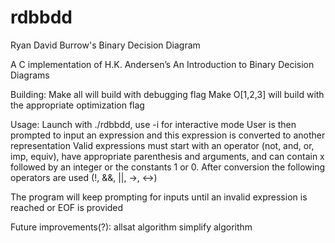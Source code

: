 # rdbbdd
Ryan David Burrow's Binary Decision Diagram

A C implementation of H.K. Andersen’s An Introduction to Binary Decision Diagrams 

Building:
Make all will build with debugging flag
Make O[1,2,3] will build with the appropriate optimization flag

Usage:
Launch with ./rdbbdd, use -i for interactive mode
User is then prompted to input an expression and this expression is converted to another representation
Valid expressions must start with an operator (not, and, or, imp, equiv), have appropriate parenthesis and arguments, and can contain x followed by an integer or the constants 1 or 0.
After conversion the following operators are used (!, &&, ||, ->, <->)

The program will keep prompting for inputs until an invalid expression is reached or EOF is provided

Future improvements(?):
allsat algorithm
simplify algorithm